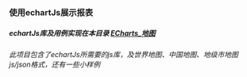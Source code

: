 ### 使用echartJs展示报表
##### echartJs库及用例实现在本目录 [ECharts_地图](https://github.com/carsonWuu/echartJs/tree/master/ECharts_%E5%9C%B0%E5%9B%BE)
###### 此项目包含了echartJs所需要的js库，及世界地图、中国地图、地级市地图js/json格式，还有一些小样例
